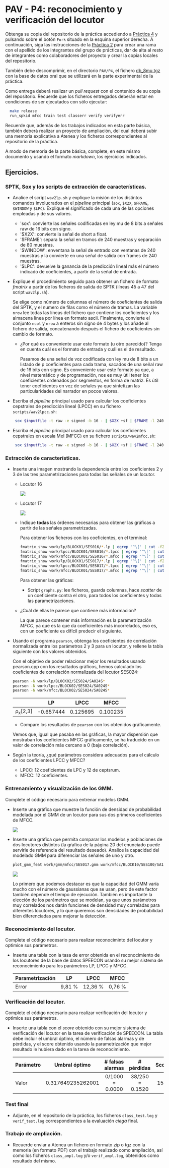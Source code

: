 PAV - P4: reconocimiento y verificación del locutor
===================================================

Obtenga su copia del repositorio de la práctica accediendo a [Práctica 4](https://github.com/albino-pav/P4)
y pulsando sobre el botón `Fork` situado en la esquina superior derecha. A continuación, siga las
instrucciones de la [Práctica 2](https://github.com/albino-pav/P2) para crear una rama con el apellido de
los integrantes del grupo de prácticas, dar de alta al resto de integrantes como colaboradores del proyecto
y crear la copias locales del repositorio.

También debe descomprimir, en el directorio `PAV/P4`, el fichero [db_8mu.tgz](https://atenea.upc.edu/pluginfile.php/3145524/mod_assign/introattachment/0/spk_8mu.tgz?forcedownload=1)
con la base de datos oral que se utilizará en la parte experimental de la práctica.

Como entrega deberá realizar un *pull request* con el contenido de su copia del repositorio. Recuerde
que los ficheros entregados deberán estar en condiciones de ser ejecutados con sólo ejecutar:

~~~~~~~~~~~~~~~~~~~~~~~~~~~~~~~~~~~~~~~~~~~~~~~~~~~~~.sh
  make release
  run_spkid mfcc train test classerr verify verifyerr
~~~~~~~~~~~~~~~~~~~~~~~~~~~~~~~~~~~~~~~~~~~~~~~~~~~~~

Recuerde que, además de los trabajos indicados en esta parte básica, también deberá realizar un proyecto
de ampliación, del cual deberá subir una memoria explicativa a Atenea y los ficheros correspondientes al
repositorio de la práctica.

A modo de memoria de la parte básica, complete, en este mismo documento y usando el formato *markdown*, los
ejercicios indicados.

## Ejercicios.

### SPTK, Sox y los scripts de extracción de características.

- Analice el script `wav2lp.sh` y explique la misión de los distintos comandos involucrados en el *pipeline*
  principal (`sox`, `$X2X`, `$FRAME`, `$WINDOW` y `$LPC`). Explique el significado de cada una de las 
  opciones empleadas y de sus valores.
  - 'sox': convierte las señales codificadas en ley mu de 8 bits a señales raw de 16 bits con signo.
  - '$X2X': convierte la señal de short a float.
  - '$FRAME': separa la señal en tramos de 240 muestras y separación de 80 muestras.
  - '$WINDOW': enventana la señal de entrado con ventanas de 240 muestras y la convierte en una señal de salida con frames de 240 muestras.
  - '$LPC': devuelve la ganancia de la predicción lineal más el número indicado de coeficientes, a partir de la señal de entrada.

- Explique el procedimiento seguido para obtener un fichero de formato *fmatrix* a partir de los ficheros de
  salida de SPTK (líneas 45 a 47 del script `wav2lp.sh`).

    Se elige como número de columnas el número de coeficientes de salida del SPTK, y el numero de filas como el número de tramas. La variable `nrow` lee todas las líneas del fichero que contiene los coeficientes y los almacena línea por línea en formato ascii. Finalmente, convierte el conjunto `ncol` y `nrow` a enteros sin signo de 4 bytes y los añade al fichero de salida, concatenando después el fichero de coeficientes sin cambio de formato.

  * ¿Por qué es conveniente usar este formato (u otro parecido)? Tenga en cuenta cuál es el formato de
    entrada y cuál es el de resultado.

      Pasamos de una señal de voz codificada con ley mu de 8 bits a un listado de p coeficientes para cada trama, sacados de una señal raw de 16 bits con signo. Es conveniente usar este formato ya que, a nivel matemático y de programación, nos es muy útil tener los coeficientes ordenados por segmentos, en forma de matriz. Es útil tener coeficientes en vez de señales ya que sintetizan las particularidades del narrador en pocos valores.

- Escriba el *pipeline* principal usado para calcular los coeficientes cepstrales de predicción lineal
  (LPCC) en su fichero <code>scripts/wav2lpcc.sh</code>:

    ```bash
     sox $inputfile -t raw -e signed -b 16 - | $X2X +sf | $FRAME -l 240 -p 80 | $WINDOW -l 240 -L 240 | $LPC -l 240 -m $lpc_order | $LPCC -m $lpc_order -M $cepstrum_order > $base.lpcc
     ```

- Escriba el *pipeline* principal usado para calcular los coeficientes cepstrales en escala Mel (MFCC) en su
  fichero <code>scripts/wav2mfcc.sh</code>:

    ```bash
     sox $inputfile -t raw -e signed -b 16 - | $X2X +sf | $FRAME -l 240 -p 80 | $WINDOW -l 240 -L 240 | $LPC -l 240 -m $lpc_order | $MFCC -m $mfcc_order -l 240 > $base.mfcc
     ```

### Extracción de características.

- Inserte una imagen mostrando la dependencia entre los coeficientes 2 y 3 de las tres parametrizaciones
  para todas las señales de un locutor.

    - Locutor 16

      <img src="img/3_5-1.png" align="center">

    - Locutor 17
    
      <img src="img/3_5-2.png" align="center">
  
  + Indique **todas** las órdenes necesarias para obtener las gráficas a partir de las señales 
    parametrizadas.
    
    Para obtener los ficheros con los coeficientes, en el terminal:
    ```bash
    fmatrix_show work/lp/BLOCK01/SES016/*.lp | egrep '^\[' | cut -f2,3 > lp16_2_3.txt
    fmatrix_show work/lpcc/BLOCK01/SES016/*.lpcc | egrep '^\[' | cut -f2,3 > lpcc16_2_3.txt
    fmatrix_show work/mfcc/BLOCK01/SES016/*.mfcc | egrep '^\[' | cut -f2,3 > mfcc16_2_3.txt
    fmatrix_show work/lp/BLOCK01/SES017/*.lp | egrep '^\[' | cut -f2,3 > lp17_2_3.txt
    fmatrix_show work/lpcc/BLOCK01/SES017/*.lpcc | egrep '^\[' | cut -f2,3 > lpcc17_2_3.txt
    fmatrix_show work/mfcc/BLOCK01/SES017/*.mfcc | egrep '^\[' | cut -f2,3 > mfcc17_2_3.txt
    ```

    Para obtener las gráficas:
      - Script `graphs.py`: lee ficheros, guarda columnas, hace *scatter* de un coeficiente contra el otro, para todos los coeficientes y todas las parametrizaciones.

  + ¿Cuál de ellas le parece que contiene más información?

    La que parece contener más información es la parametrización *MFCC*, ya que es la que da coeficientes más incorrelados, eso es, con un coeficiente es difícil predecir el siguiente.

- Usando el programa <code>pearson</code>, obtenga los coeficientes de correlación normalizada entre los
  parámetros 2 y 3 para un locutor, y rellene la tabla siguiente con los valores obtenidos.

  Con el objetivo de poder relacionar mejor los resultados usando pearson.cpp con los resultados gráficos, hemos calculado los coeficientes de correlación normalizada del locutor SES024: 
  ```bash
  pearson -N work/lp/BLOCK02/SES024/SA024S*
  pearson -N work/lpcc/BLOCK02/SES024/SA024S*
  pearson -N work/mfcc/BLOCK02/SES024/SA024S*

  ```

  |                        | LP   | LPCC | MFCC |
  |------------------------|:----:|:----:|:----:|
  | &rho;<sub>x</sub>[2,3] |  -0.657444  |   0.125695   |   0.100235   |
  
  + Compare los resultados de <code>pearson</code> con los obtenidos gráficamente.

  Vemos que, igual que pasaba en las gráficas, la mayor dispersión que mostraban los coeficientes MFCC gráficamente, se ha traducido en un valor de correlación más cercano a 0 (baja correlación).
  
- Según la teoría, ¿qué parámetros considera adecuados para el cálculo de los coeficientes LPCC y MFCC?
  - LPCC: 12 coeficientes de LPC y 12 de ceptsrum.
  - MFCC: 12 coeficientes.

### Entrenamiento y visualización de los GMM.

Complete el código necesario para entrenar modelos GMM.

- Inserte una gráfica que muestre la función de densidad de probabilidad modelada por el GMM de un locutor
  para sus dos primeros coeficientes de MFCC.

    <img src="img/4_3-1.png" align="center">
  
- Inserte una gráfica que permita comparar los modelos y poblaciones de dos locutores distintos (la gŕafica
  de la página 20 del enunciado puede servirle de referencia del resultado deseado). Analice la capacidad
  del modelado GMM para diferenciar las señales de uno y otro.

    ```bash
    plot_gmm_feat work/gmm/mfcc/SES017.gmm work/mfcc/BLOCK10/SES100/SA100S*
    ```

    <img src="img/4_3-2.png" align="center">

    Lo primero que podemos destacar es que la capacidad del GMM varía mucho con el número de gaussianas que se usan, pero de este factor también depende el tiempo de ejecución. También es importante la elección de los parámetros que se modelan, ya que unos parámetros muy correlados nos darán funciones de densidad muy correladas para diferentes locutores, y lo que queremos son densidades de probabilidad bien diferenciadas para mejorar la detección.

### Reconocimiento del locutor.

Complete el código necesario para realizar reconociminto del locutor y optimice sus parámetros.

- Inserte una tabla con la tasa de error obtenida en el reconocimiento de los locutores de la base de datos
  SPEECON usando su mejor sistema de reconocimiento para los parámetros LP, LPCC y MFCC.

    | Parametrización |   LP   |  LPCC   |  MFCC  |
    |-----------------|:------:|:-------:|:------:|
    | Error           | 9,81 % | 12,36 % | 0,76 % |

### Verificación del locutor.

Complete el código necesario para realizar verificación del locutor y optimice sus parámetros.

- Inserte una tabla con el *score* obtenido con su mejor sistema de verificación del locutor en la tarea
  de verificación de SPEECON. La tabla debe incluir el umbral óptimo, el número de falsas alarmas y de
  pérdidas, y el score obtenido usando la parametrización que mejor resultado le hubiera dado en la tarea
  de reconocimiento.

    | Parámetro       |   Umbral óptimo   | # falsas alarmas |    # pérdidas   | Score |
    |-----------------|:-----------------:|:----------------:|:---------------:|:-----:|
    | Valor           | 0.317649235262001 | 0/1000 = 0.0000  | 38/250 = 0.1520 | 15.2  |

### Test final

- Adjunte, en el repositorio de la práctica, los ficheros `class_test.log` y `verif_test.log` 
  correspondientes a la evaluación *ciega* final.

### Trabajo de ampliación.

- Recuerde enviar a Atenea un fichero en formato zip o tgz con la memoria (en formato PDF) con el trabajo 
  realizado como ampliación, así como los ficheros `class_ampl.log` y/o `verif_ampl.log`, obtenidos como 
  resultado del mismo.
